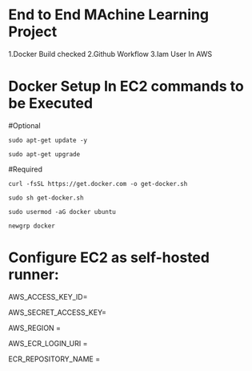 # End to End MAchine Learning Project

1.Docker Build checked
2.Github Workflow
3.Iam User In AWS

# Docker Setup In EC2 commands to be Executed
#Optional

```sudo apt-get update -y```

```sudo apt-get upgrade```

#Required

```curl -fsSL https://get.docker.com -o get-docker.sh```

```sudo sh get-docker.sh```

```sudo usermod -aG docker ubuntu```

```newgrp docker```

# Configure EC2 as self-hosted runner:

AWS_ACCESS_KEY_ID=

AWS_SECRET_ACCESS_KEY=

AWS_REGION = 

AWS_ECR_LOGIN_URI =

ECR_REPOSITORY_NAME = 

